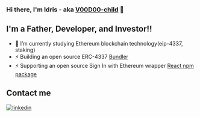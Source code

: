 ### Hi there, I'm Idris - aka [V00D00-child][website] 👋

## I'm a Father, Developer, and Investor!!

- 🌱 I’m currently studying Ethereum blockchain technology(eip-4337, staking)
- ⚡ Building an open source ERC-4337 [Bundler](https://github.com/OpNode/opnode-bundler)
- ⚡ Supporting an open source Sign In with Ethereum wrapper [React npm package](https://www.npmjs.com/package/web3-cloud)

## Contact me
[![linkedin](https://img.shields.io/badge/linkedin-connect-green)](https://www.linkedin.com/in/idris-bowman)

[website]: https://idrisbowman.com
[linkedin]: https://www.linkedin.com/in/idris-bowman
[piggame]: https://v00d00-child.github.io/pigGame/
[web3-cloud]: https://www.npmjs.com/package/web3-cloud



